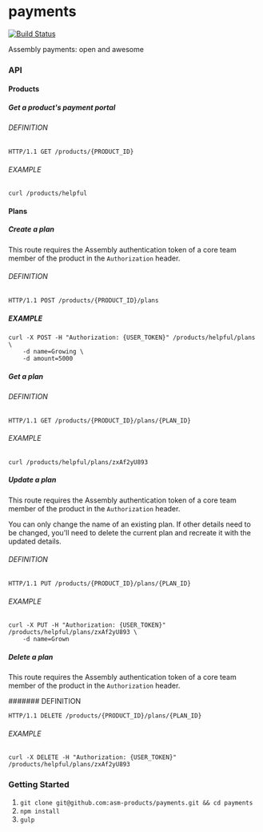 payments
========

[![Build Status](https://travis-ci.org/asm-products/payments.svg)](https://travis-ci.org/asm-products/payments)

Assembly payments: open and awesome

### API

#### Products

##### Get a product's payment portal

###### DEFINITION

```
HTTP/1.1 GET /products/{PRODUCT_ID}
```

###### EXAMPLE

```
curl /products/helpful
```

#### Plans

##### Create a plan

This route requires the Assembly authentication token of a core team member of the product in the `Authorization` header.

###### DEFINITION

```
HTTP/1.1 POST /products/{PRODUCT_ID}/plans
```

##### EXAMPLE

```
curl -X POST -H "Authorization: {USER_TOKEN}" /products/helpful/plans \
    -d name=Growing \
    -d amount=5000
```

##### Get a plan

###### DEFINITION

```
HTTP/1.1 GET /products/{PRODUCT_ID}/plans/{PLAN_ID}
```

###### EXAMPLE

```
curl /products/helpful/plans/zxAf2yU893
```

##### Update a plan

This route requires the Assembly authentication token of a core team member of the product in the `Authorization` header.

You can only change the name of an existing plan. If other details need to be changed, you'll need to delete the current plan and recreate it with the updated details.

###### DEFINITION

```
HTTP/1.1 PUT /products/{PRODUCT_ID}/plans/{PLAN_ID}
```

###### EXAMPLE

```
curl -X PUT -H "Authorization: {USER_TOKEN}" /products/helpful/plans/zxAf2yU893 \
    -d name=Grown
```

##### Delete a plan

This route requires the Assembly authentication token of a core team member of the product in the `Authorization` header.

####### DEFINITION

```
HTTP/1.1 DELETE /products/{PRODUCT_ID}/plans/{PLAN_ID}
```

###### EXAMPLE

```
curl -X DELETE -H "Authorization: {USER_TOKEN}" /products/helpful/plans/zxAf2yU893
```


### Getting Started

1. `git clone git@github.com:asm-products/payments.git && cd payments`
2. `npm install`
3. `gulp`
